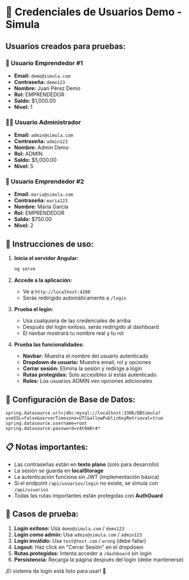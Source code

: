 # 🔐 Credenciales de Usuarios Demo - Simula

## Usuarios creados para pruebas:

### 👤 Usuario Emprendedor #1
- **Email:** `demo@simula.com`
- **Contraseña:** `demo123`
- **Nombre:** Juan Pérez Demo
- **Rol:** EMPRENDEDOR
- **Saldo:** $1,000.00
- **Nivel:** 1

### 👨‍💼 Usuario Administrador
- **Email:** `admin@simula.com`
- **Contraseña:** `admin123`
- **Nombre:** Admin Demo
- **Rol:** ADMIN
- **Saldo:** $5,000.00
- **Nivel:** 5

### 👤 Usuario Emprendedor #2
- **Email:** `maria@simula.com`
- **Contraseña:** `maria123`
- **Nombre:** María García
- **Rol:** EMPRENDEDOR
- **Saldo:** $750.00
- **Nivel:** 2

## 🚀 Instrucciones de uso:

1. **Inicia el servidor Angular:**
   ```bash
   ng serve
   ```

2. **Accede a la aplicación:**
   - Ve a `http://localhost:4200`
   - Serás redirigido automáticamente a `/login`

3. **Prueba el login:**
   - Usa cualquiera de las credenciales de arriba
   - Después del login exitoso, serás redirigido al dashboard
   - El navbar mostrará tu nombre real y tu rol

4. **Prueba las funcionalidades:**
   - **Navbar:** Muestra el nombre del usuario autenticado
   - **Dropdown de usuario:** Muestra email, rol y opciones
   - **Cerrar sesión:** Elimina la sesión y redirige a login
   - **Rutas protegidas:** Solo accesibles si estás autenticado
   - **Roles:** Los usuarios ADMIN ven opciones adicionales

## 🔧 Configuración de Base de Datos:

```properties
spring.datasource.url=jdbc:mysql://localhost:3306/DBSimula?useSSL=false&serverTimezone=UTC&allowPublicKeyRetrieval=true
spring.datasource.username=root
spring.datasource.password=v4t0m0r4*
```

## 📋 Notas importantes:

- Las contraseñas están en **texto plano** (solo para desarrollo)
- La sesión se guarda en **localStorage**
- La autenticación funciona sin JWT (implementación básica)
- Si el endpoint `/api/usuarios/login` no existe, se simula con `/api/usuarios`
- Todas las rutas importantes están protegidas con **AuthGuard**

## 🧪 Casos de prueba:

1. **Login exitoso:** Usa `demo@simula.com` / `demo123`
2. **Login como admin:** Usa `admin@simula.com` / `admin123`
3. **Login inválido:** Usa `test@test.com` / `wrong` (debe fallar)
4. **Logout:** Haz click en "Cerrar Sesión" en el dropdown
5. **Rutas protegidas:** Intenta acceder a `/dashboard` sin login
6. **Persistencia:** Recarga la página después del login (debe mantenerse)

¡El sistema de login está listo para usar! 🎉
